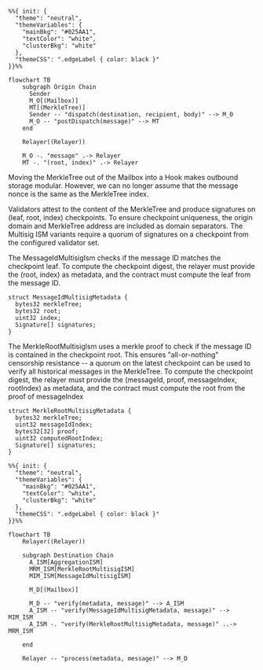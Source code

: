 ```mermaid
%%{ init: {
  "theme": "neutral",
  "themeVariables": {
    "mainBkg": "#025AA1",
    "textColor": "white",
    "clusterBkg": "white"
  },
  "themeCSS": ".edgeLabel { color: black }"
}}%%

flowchart TB
    subgraph Origin Chain
      Sender
      M_O[(Mailbox)]
      MT[(MerkleTree)]
      Sender -- "dispatch(destination, recipient, body)" --> M_O
      M_O -- "postDispatch(message)" --> MT
    end

    Relayer((Relayer))

    M_O -. "message" .-> Relayer
    MT -. "(root, index)" .-> Relayer
```

Moving the MerkleTree out of the Mailbox into a Hook makes outbound storage modular. However, we can no longer assume that the message nonce is the same as the MerkleTree index.

Validators attest to the content of the MerkleTree and produce signatures on (leaf, root, index) checkpoints. To ensure checkpoint uniqueness, the origin domain and MerkleTree address are included as domain separators. The Multisig ISM variants require a quorum of signatures on a checkpoint from the configured validator set.

The MessageIdMultisigIsm checks if the message ID matches the checkpoint leaf. To compute the checkpoint digest, the relayer must provide the (root, index) as metadata, and the contract must compute the leaf from the message ID.

```solidity
struct MessageIdMultisigMetadata {
  bytes32 merkleTree;
  bytes32 root;
  uint32 index;
  Signature[] signatures;
}

```

The MerkleRootMultisigIsm uses a merkle proof to check if the message ID is contained in the checkpoint root. This ensures "all-or-nothing" censorship resistance -- a quorum on the latest checkpoint can be used to verify all historical messages in the MerkleTree. To compute the checkpoint digest, the relayer must provide the (messageId, proof, messageIndex, rootIndex) as metadata, and the contract must compute the root from the proof of messageIndex

```solidity
struct MerkleRootMultisigMetadata {
  bytes32 merkleTree;
  uint32 messageIdIndex;
  bytes32[32] proof;
  uint32 computedRootIndex;
  Signature[] signatures;
}

```

```mermaid
%%{ init: {
  "theme": "neutral",
  "themeVariables": {
    "mainBkg": "#025AA1",
    "textColor": "white",
    "clusterBkg": "white"
  },
  "themeCSS": ".edgeLabel { color: black }"
}}%%

flowchart TB
    Relayer((Relayer))

    subgraph Destination Chain
      A_ISM[AggregationISM]
      MRM_ISM[MerkleRootMultisigISM]
      MIM_ISM[MessageIdMultisigISM]

      M_D[(Mailbox)]

      M_D -- "verify(metadata, message)" --> A_ISM
      A_ISM -- "verify(MessageIdMultisigMetadata, message)" --> MIM_ISM
      A_ISM -. "verify(MerkleRootMultisigMetadata, message)" ..-> MRM_ISM

    end

    Relayer -- "process(metadata, message)" --> M_D

```
